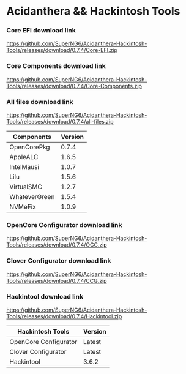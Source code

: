 # Acidanthera && Hackintosh Tools

### Core EFI download link
https://github.com/SuperNG6/Acidanthera-Hackintosh-Tools/releases/download/0.7.4/Core-EFI.zip

### Core Components download link
https://github.com/SuperNG6/Acidanthera-Hackintosh-Tools/releases/download/0.7.4/Core-Components.zip

### All files download link
https://github.com/SuperNG6/Acidanthera-Hackintosh-Tools/releases/download/0.7.4/all-files.zip

| Components    | Version               |
| ------------- | --------------------- |
| OpenCorePkg   | 0.7.4    | 
| AppleALC      | 1.6.5       |
| IntelMausi    | 1.0.7     |
| Lilu          | 1.5.6           |
| VirtualSMC    | 1.2.7     |
| WhateverGreen | 1.5.4  |
| NVMeFix       | 1.0.9        |

### OpenCore Configurator download link
https://github.com/SuperNG6/Acidanthera-Hackintosh-Tools/releases/download/0.7.4/OCC.zip

### Clover Configurator download link
https://github.com/SuperNG6/Acidanthera-Hackintosh-Tools/releases/download/0.7.4/CCG.zip

### Hackintool download link
https://github.com/SuperNG6/Acidanthera-Hackintosh-Tools/releases/download/0.7.4/Hackintool.zip

| Hackintosh Tools      | Version           |
| --------------------- | ----------------- |
| OpenCore Configurator | Latest            | 
| Clover Configurator   | Latest            |
| Hackintool            | 3.6.2 |

